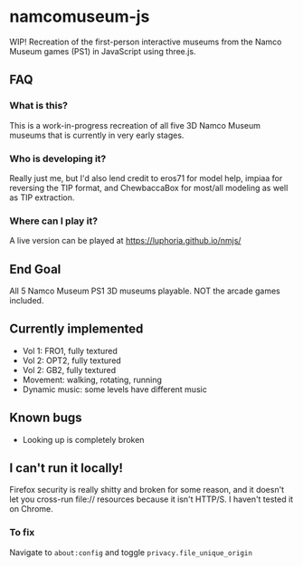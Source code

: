 # namcomuseum-js
WIP! Recreation of the first-person interactive museums from the Namco Museum games (PS1) in JavaScript using three.js.

## FAQ

### What is this?
This is a work-in-progress recreation of all five 3D Namco Museum museums that is currently in very early stages.

### Who is developing it?
Really just me, but I'd also lend credit to eros71 for model help, impiaa for reversing the TIP format, and ChewbaccaBox for most/all modeling as well as TIP extraction.

### Where can I play it?
A live version can be played at https://luphoria.github.io/nmjs/

## End Goal
All 5 Namco Museum PS1 3D museums playable. NOT the arcade games included.

## Currently implemented
 - Vol 1: FRO1, fully textured
 - Vol 2: OPT2, fully textured
 - Vol 2: GB2, fully textured
 - Movement: walking, rotating, running
 - Dynamic music: some levels have different music
 
## Known bugs
  - Looking up is completely broken
  
## I can't run it locally!
Firefox security is really shitty and broken for some reason, and it doesn't let you cross-run 
file:// resources because it isn't HTTP/S. I haven't tested it on Chrome. 

### To fix
Navigate to `about:config` and toggle `privacy.file_unique_origin`
